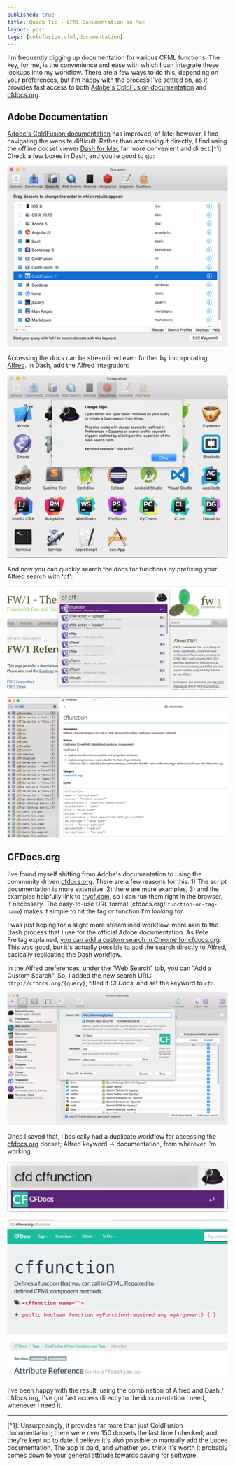 ```yaml
---
published: true
title: Quick Tip - CFML Documentation on Mac
layout: post
tags: [coldfusion,cfml,documentation]
---
```

I'm frequently digging up documentation for various CFML functions. The key, for me, is the convenience and ease with which I can integrate these lookups into my workflow. There are a few ways to do this, depending on your preferences, but I'm happy with the process I've settled on, as it provides fast access to both [Adobe's ColdFusion documentation](https://helpx.adobe.com/coldfusion/home.html) and [cfdocs.org](http://cfdocs.org/).

<!--more-->

## Adobe Documentation

[Adobe's ColdFusion documentation](https://helpx.adobe.com/coldfusion/home.html) has improved, of late; however, I find navigating the website difficult. Rather than accessing it directly, I find using the offline docset viewer [Dash for Mac](https://kapeli.com/dash) far more convenient and direct.[^1]. Check a few boxes in Dash, and you're good to go:

![Select docsets in Dash](/public/assets/images/dash-app-select-docsets.png)

Accessing the docs can be streamlined even further by incorporating [Alfred](https://www.alfredapp.com/). In Dash, add the Alfred integration:

![Alfred Dash integration](/public/assets/images/alfred-dash-integration.png)

And now you can quickly search the docs for functions by prefixing your Alfred search with 'cf': 

![Searching ColdFusion documentation in Dash with Alfred](/public/assets/images/searching-coldfusion-dash-documentation-with-alfred.png)

![CFFunction Dash documentation](/public/assets/images/cffunction-dash-documentation.png)

## CFDocs.org

I've found myself shifting from Adobe's documentation to using the community driven [cfdocs.org](http://cfdocs.org/). There are a few reasons for this: 1) The script documentation is more extensive, 2) there are more examples, 3) and the examples helpfully link to [trycf.com](http://trycf.com/), so I can run them right in the browser, if necessary. The easy-to-use URL format (cfdocs.org/ `function-or-tag-name`) makes it simple to hit the tag or function I'm looking for. 

I was just hoping for a slight more streamlined workflow, more akin to the Dash process that I use for the official Adobe documentation. As Pete Freitag explained, [you can add a custom search in Chrome for cfdocs.org](https://www.petefreitag.com/item/838.cfm). This was good, but it's actually possible to add the search directly to Alfred, basically replicating the Dash workflow.

In the Alfred preferences, under the "Web Search" tab, you can "Add a Custom Search". So, I added the new search URL: `http://cfdocs.org/{query}`, titled it *CFDocs*, and set the keyword to `cfd`.

![Add a custom cfdocs.org search to Alfred](/public/assets/images/add-custom-cfdocs-search-to-alfred.png)

Once I saved that, I basically had a duplicate workflow for accessing the [cfdocs.org](http://cfdocs.org/) docset; Alfred keyword -> documentation, from wherever I'm working.

![CFDocs.org search in Alfred for cffunction](/public/assets/images/cfdocs-search-in-alfred-for-cffunction.png)

![CFDocs.org for cffunction](/public/assets/images/cfdocs-for-cffunction.png)

I've been happy with the result; using the combination of Alfred and Dash / cfdocs.org, I've got fast access directly to the documentation I need, whenever I need it.

<hr>
[^1]: Unsurprisingly, it provides far more than just ColdFusion documentation; there were over 150 docsets the last time I checked; and they're kept up to date. I believe it's also possible to manually add the Lucee documentation. The app is paid, and whether you think it's worth it probably comes down to your general attitude towards paying for software. 